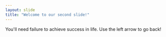 ```yaml
---
layout: slide
title: "Welcome to our second slide!"
---
```

You'll need failure to achieve success in life.
Use the left arrow to go back!
